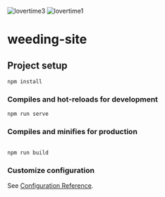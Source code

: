 ![lovertime3](https://user-images.githubusercontent.com/87602282/229130476-66c57494-8486-4b16-8124-dd1eda646f35.png)
![lovertime1](https://user-images.githubusercontent.com/87602282/229130061-06cca1cc-9793-4be7-b220-3e13f7333b2b.png)
# weeding-site

## Project setup
```
npm install
```

### Compiles and hot-reloads for development
```
npm run serve
```

### Compiles and minifies for production
```![lovertime1 (1)](https://user-images.githubusercontent.com/87602282/229128890-c86d8331-afbe-41e6-8c83-5aac12819f4a.png)

npm run build
```

### Customize configuration
See [Configuration Reference](https://cli.vuejs.org/config/).

